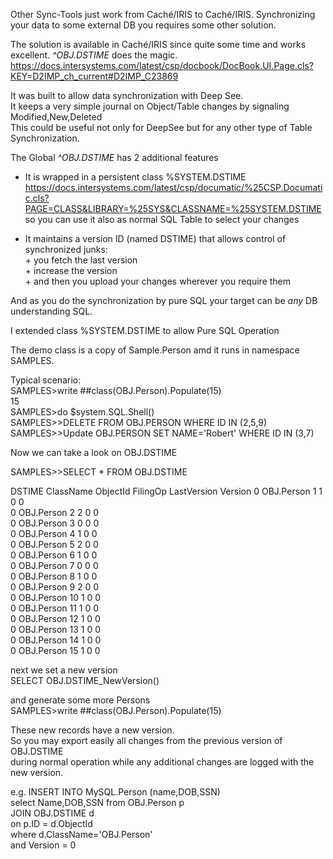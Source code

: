 Other Sync-Tools just work from Caché/IRIS to Caché/IRIS. 
Synchronizing your data to some external DB you requires some other solution.  
  
The solution is available in Caché/IRIS since quite some time and works excellent.
*^OBJ.DSTIME* does the magic.  
https://docs.intersystems.com/latest/csp/docbook/DocBook.UI.Page.cls?KEY=D2IMP_ch_current#D2IMP_C23869
  
It was built to allow data synchronization with Deep See.  
It keeps a very simple journal on Object/Table changes by signaling  Modified,New,Deleted  
This could be useful not only for DeepSee but for any other  type of Table Synchronization.  
  
The Global *^OBJ.DSTIME* has 2 additional features  
- It is wrapped in a persistent class %SYSTEM.DSTIME     
  https://docs.intersystems.com/latest/csp/documatic/%25CSP.Documatic.cls?PAGE=CLASS&LIBRARY=%25SYS&CLASSNAME=%25SYSTEM.DSTIME  
so you can use it also as normal SQL Table to select your changes  
  
- It maintains a version ID (named DSTIME)  that allows control of synchronized junks:  
       + you fetch the last version  
       + increase the version  
       + and then you upload your changes wherever you require them  
  
And as you do the synchronization by pure SQL your target can be _any_ DB understanding SQL.  
  
I extended class %SYSTEM.DSTIME to allow Pure SQL Operation  

The demo class is a copy of Sample.Person amd it runs in namespace SAMPLES.   

Typical scenario:  
SAMPLES>write ##class(OBJ.Person).Populate(15)  
15  
SAMPLES>do $system.SQL.Shell()  
SAMPLES>>DELETE FROM OBJ.PERSON WHERE ID IN (2,5,9)  
SAMPLES>>Update OBJ.PERSON SET NAME='Robert' WHERE ID IN (3,7)  
  
Now we can take a look on OBJ.DSTIME  

SAMPLES>>SELECT * FROM OBJ.DSTIME  
     
DSTIME  ClassName       ObjectId     FilingOp     LastVersion  Version 
0       OBJ.Person      1            1            0            0     
0       OBJ.Person      2            2            0            0     
0       OBJ.Person      3            0            0            0     
0       OBJ.Person      4            1            0            0     
0       OBJ.Person      5            2            0            0     
0       OBJ.Person      6            1            0            0     
0       OBJ.Person      7            0            0            0     
0       OBJ.Person      8            1            0            0     
0       OBJ.Person      9            2            0            0     
0       OBJ.Person      10           1            0            0     
0       OBJ.Person      11           1            0            0     
0       OBJ.Person      12           1            0            0     
0       OBJ.Person      13           1            0            0     
0       OBJ.Person      14           1            0            0     
0       OBJ.Person      15           1            0            0     

next we set a new version  
SELECT OBJ.DSTIME_NewVersion()  

and generate some more Persons  
SAMPLES>write ##class(OBJ.Person).Populate(15) 

These new records have a new version.  
So you may export easily all changes from the previous version of OBJ.DSTIME  
during normal operation while any additional changes are logged with the new version.

e.g.
INSERT INTO MySQL.Person (name,DOB,SSN)   
 select Name,DOB,SSN  from OBJ.Person p  
        JOIN OBJ.DSTIME d  
        on p.ID = d.ObjectId  
        where d.ClassName='OBJ.Person'  
        and Version = 0   
